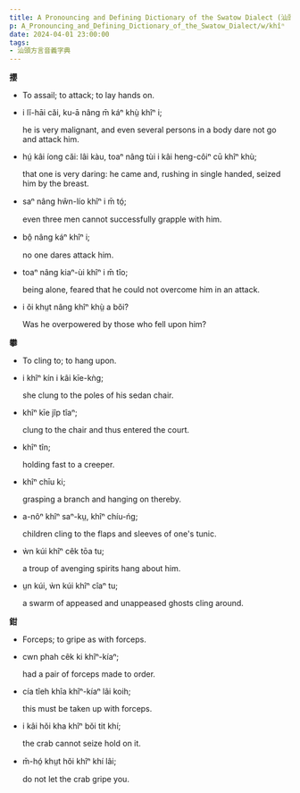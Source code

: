 ```yaml
---
title: A Pronouncing and Defining Dictionary of the Swatow Dialect (汕頭方言音義字典) / khîⁿ
p: A_Pronouncing_and_Defining_Dictionary_of_the_Swatow_Dialect/w/khîⁿ
date: 2024-04-01 23:00:00
tags: 
- 汕頭方言音義字典
---
```



**攖**
- To assail; to attack; to lay hands on.

- i lĭ-hāi căi, ku-ā nâng m̄ káⁿ khṳ̀ khîⁿ i;

  he is very malignant, and even several persons in a body dare not go and attack him.

- hṳ́ kâi íong căi: lâi kàu, toaⁿ nâng tùi i kâi heng-côiⁿ cū khîⁿ khù;

  that one is very daring: he came and, rushing in single handed, seized him by the breast.

- saⁿ nâng hŵn-lío khîⁿ i m̄ tó̤;

  even three men cannot successfully grapple with him.

- bô̤ nâng káⁿ khîⁿ i;

  no one dares attack him.

- toaⁿ nâng kiaⁿ-ùi khîⁿ i m̄ tîo;

  being alone, feared that he could not overcome him in an attack.

- i ŏi khṳt nâng khîⁿ khṳ̀ a bŏi?

  Was he overpowered by those who fell upon him?

**攀**
- To cling to; to hang upon.

- i khîⁿ kín i kâi kīe-kǹg;

  she clung to the poles of his sedan chair.

- khîⁿ kīe jîp tîaⁿ;

  clung to the chair and thus entered the court.

- khîⁿ tîn;

  holding fast to a creeper.

- khîⁿ chīu ki;

  grasping a branch and hanging on thereby.

- a-nôⁿ khîⁿ saⁿ-kṳ, khîⁿ chíu-ńg;

  children cling to the flaps and sleeves of one's tunic.

- ẁn kúi khîⁿ cêk tōa tu;

  a troup of avenging spirits hang about him.

- ṳn kúi, ẁn kúi khîⁿ cîaⁿ tu;

  a swarm of appeased and unappeased ghosts cling around.

**鉗**
- Forceps; to gripe as with forceps.

- cwn phah cêk ki khîⁿ-kíaⁿ;

  had a pair of forceps made to order.

- cía tîeh khîa khîⁿ-kíaⁿ lâi koih;

  this must be taken up with forceps.

- i kâi hŏi kha khîⁿ bŏi tit khí;

  the crab cannot seize hold on it.

- m̄-hó̤ khṳt hŏi khîⁿ khí lâi;

  do not let the crab gripe you.